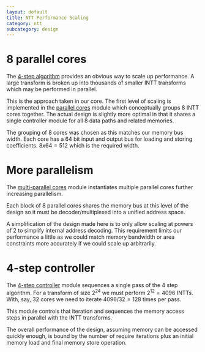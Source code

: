 ```yaml
---
layout: default
title: NTT Performance Scaling
category: ntt
subcategory: design
---
```


# 8 parallel cores

The [4-step algorithm](ntt-4step.html) provides an obvious way to scale up performance.
A large transform is broken up into thousands of smaller INTT transforms which may be
performed in parallel.

This is the approach taken in our core.  The first level of scaling is implemented in the
[parallel cores](https://github.com/fyquah/hardcaml_zprize/blob/master/libs/hardcaml_ntt/src/parallel_cores.ml)
module which conceptually groups 8 INTT cores together.  The actual design is slightly more
optimal in that it shares a single controller module for all 8 data paths and related memories.

The grouping of 8 cores was chosen as this matches our memory bus width.  Each core has a 64 bit
input and output bus for loading and storing coefficients.  $8 x 64 = 512$ which is the required
width.

# More parallelism

The [multi-parallel cores](https://github.com/fyquah/hardcaml_zprize/blob/master/libs/hardcaml_ntt/src/multi_parallel_cores.ml)
module instantiates multiple parallel cores further increasing parallelism.

Each block of 8 parallel cores shares the memory bus at this level of the design so it must be
decoder/multiplexed into a unified address space.

A simplification of the design made here is to only allow scaling at powers of 2 to simplify
internal address decoding.  This requirement limits our performance a little as we could
match memory bandwidth or area constraints more accurately if we could scale up arbitrarily.

# 4-step controller

The [4-step controller](https://github.com/fyquah/hardcaml_zprize/blob/master/libs/hardcaml_ntt/src/four_step_controller.ml)
module sequences a single pass of the 4 step algorithm.  For a transform of size $2^24$ we
must perform $2^12 = 4096$ INTTs.  With, say, 32 cores we need to iterate $4096/32 = 128$ times
per pass.

This module controls that iteration and sequences the memory access steps in parallel with the
INTT transforms.

The overall performance of the design, assuming memory can be accessed quickly enough, is bound
by the number of require iterations plus an initial memory load and final memory store operation.
